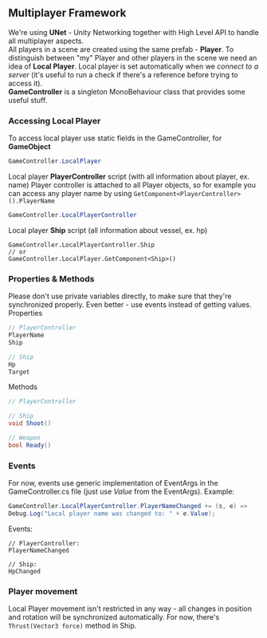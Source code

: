 ## Multiplayer Framework
We're using **UNet** - Unity Networking together with High Level API to handle all multiplayer aspects.  
All players in a scene are created using the same prefab - **Player**. To distinguish between "my" Player and other players in the scene we need an idea of **Local Player**.
Local player is set automatically when we *connect to a server* (it's useful to run a check if there's a reference before trying to access it).  
**GameController** is a singleton MonoBehaviour class that provides some useful stuff.

### Accessing Local Player
To access local player use static fields in the GameController, for  **GameObject**
```cs
GameController.LocalPlayer
```
Local player **PlayerController** script (with all information about player, ex. name)
Player controller is attached to all Player objects, so for example you can access any player name by using `GetComponent<PlayerController>().PlayerName`
```cs
GameController.LocalPlayerController
```
Local player **Ship** script (all information about vessel, ex. hp)
```
GameController.LocalPlayerController.Ship
// or
GameController.LocalPlayer.GetComponent<Ship>()
```
### Properties & Methods
Please don't use private variables directly, to make sure that they're synchronized properly. Even better - use events instead of getting values.
Properties
```cs
// PlayerController
PlayerName
Ship

// Ship
Hp
Target
```
Methods
```cs
// PlayerController

// Ship
void Shoot()

// Weapon
bool Ready()
```
### Events
For now, events use generic implementation of EventArgs in the GameController.cs file (just use *Value* from the EventArgs). Example:
```cs
GameController.LocalPlayerController.PlayerNameChanged += (s, e) => 
Debug.Log("Local player name was changed to: " + e.Value);
```
Events:
```
// PlayerController:
PlayerNameChanged

// Ship:
HpChanged
```
### Player movement
Local Player movement isn't restricted in any way - all changes in position and rotation will be synchronized automatically. For now, there's `Thrust(Vector3 force)` method in Ship.
